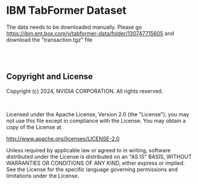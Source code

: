 # IBM TabFormer Dataset

The data needs to be downloaded manually.  Please go https://ibm.ent.box.com/v/tabformer-data/folder/130747715605 and download the "transaction.tgz" file

<br/><br/>

## Copyright and License
Copyright (c) 2024, NVIDIA CORPORATION. All rights reserved.

<br/>

 Licensed under the Apache License, Version 2.0 (the "License");
 you may not use this file except in compliance with the License.
 You may obtain a copy of the License at
 
 http://www.apache.org/licenses/LICENSE-2.0
 
 Unless required by applicable law or agreed to in writing, software
 distributed under the License is distributed on an "AS IS" BASIS,
 WITHOUT WARRANTIES OR CONDITIONS OF ANY KIND, either express or implied.
 See the License for the specific language governing permissions and
 limitations under the License.
